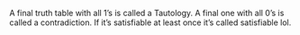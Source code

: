 A final truth table with all 1’s is called a Tautology. A final one with all 0’s is called a contradiction. If it’s satisfiable at least once it’s called satisfiable lol.